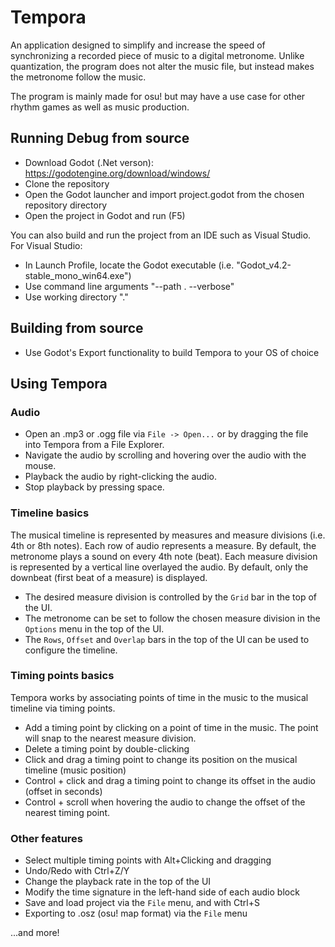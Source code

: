 # Tempora

An application designed to simplify and increase the speed of synchronizing a recorded piece of music to a digital metronome. Unlike quantization, the program does not alter the music file, but instead makes the metronome follow the music.

The program is mainly made for osu! but may have a use case for other rhythm games as well as music production.

## Running Debug from source
- Download Godot (.Net verson): https://godotengine.org/download/windows/
- Clone the repository
- Open the Godot launcher and import project.godot from the chosen repository directory
- Open the project in Godot and run (F5)

You can also build and run the project from an IDE such as Visual Studio. For Visual Studio:
- In Launch Profile, locate the Godot executable (i.e. "Godot_v4.2-stable_mono_win64.exe")
- Use command line arguments "--path . --verbose"
- Use working directory "."

## Building from source
- Use Godot's Export functionality to build Tempora to your OS of choice

## Using Tempora
### Audio
- Open an .mp3 or .ogg file via `File -> Open...` or by dragging the file into Tempora from a File Explorer.
- Navigate the audio by scrolling and hovering over the audio with the mouse.
- Playback the audio by right-clicking the audio.
- Stop playback by pressing space.

### Timeline basics
The musical timeline is represented by measures and measure divisions (i.e. 4th or 8th notes). 
Each row of audio represents a measure. By default, the metronome plays a sound on every 4th note (beat).
Each measure division is represented by a vertical line overlayed the audio. By default, only the downbeat (first beat of a measure) is displayed.
- The desired measure division is controlled by the `Grid` bar in the top of the UI.
- The metronome can be set to follow the chosen measure division in the `Options` menu in the top of the UI.
- The `Rows`, `Offset` and `Overlap` bars in the top of the UI can be used to configure the timeline.

### Timing points basics
Tempora works by associating points of time in the music to the musical timeline via timing points.
- Add a timing point by clicking on a point of time in the music. The point will snap to the nearest measure division.
- Delete a timing point by double-clicking
- Click and drag a timing point to change its position on the musical timeline (music position)
- Control + click and drag a timing point to change its offset in the audio (offset in seconds)
- Control + scroll when hovering the audio to change the offset of the nearest timing point.

### Other features
- Select multiple timing points with Alt+Clicking and dragging
- Undo/Redo with Ctrl+Z/Y
- Change the playback rate in the top of the UI
- Modify the time signature in the left-hand side of each audio block
- Save and load project via the `File` menu, and with Ctrl+S
- Exporting to .osz (osu! map format) via the `File` menu

...and more!
